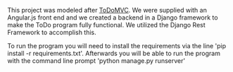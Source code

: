 This project was modeled after [ToDoMVC](http://todomvc.com/). We were supplied with an Angular.js front end and we created a backend in a Django framework to make the ToDo program fully functional. We utilized the Django Rest Framework to accomplish this.

To run the program you will need to install the requirements via the line 'pip install -r requirements.txt'. Afterwards you will be able to run the program with the command line prompt 'python manage.py runserver'
